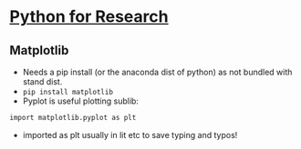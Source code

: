 # [Python for Research](https://courses.edx.org/courses/course-v1:HarvardX+PH526x+2T2018/course/)

## Matplotlib

* Needs a pip install (or the anaconda dist of python) as not bundled with stand dist.
* `pip install matplotlib`
* Pyplot is useful plotting sublib:
```sh
import matplotlib.pyplot as plt
```
* imported as plt usually in lit etc to save typing and typos!

